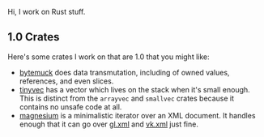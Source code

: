 Hi, I work on Rust stuff.

## 1.0 Crates

Here's some crates I work on that are 1.0 that you might like:
* [bytemuck](https://docs.rs/bytemuck) does data transmutation, including of owned values, references, and even slices.
* [tinyvec](https://docs.rs/tinyvec) has a vector which lives on the stack when it's small enough. This is distinct from the `arrayvec` and `smallvec` crates because it contains no unsafe code at all.
* [magnesium](https://docs.rs/magnesium) is a minimalistic iterator over an XML document. It handles enough that it can go over [gl.xml](https://github.com/KhronosGroup/OpenGL-Registry/blob/master/xml/gl.xml) and [vk.xml](https://github.com/KhronosGroup/Vulkan-Docs/blob/main/xml/vk.xml) just fine.
